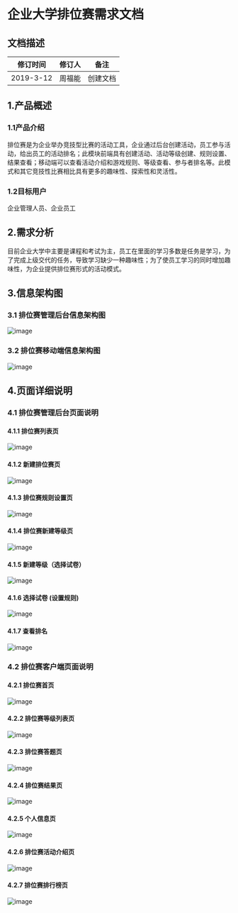 # 企业大学排位赛需求文档
## 文档描述
修订时间|修订人|备注
---|---|---
2019-3-12|周福能|创建文档

## 1.产品概述
### 1.1产品介绍
排位赛是为企业举办竞技型比赛的活动工具，企业通过后台创建活动，员工参与活动，给出员工的活动排名；此模块前端具有创建活动、活动等级创建、规则设置、结果查看；移动端可以查看活动介绍和游戏规则、等级查看、参与者排名等。此模式和其它竞技性比赛相比具有更多的趣味性、探索性和灵活性。
### 1.2目标用户
企业管理人员、企业员工
## 2.需求分析
目前企业大学中主要是课程和考试为主，员工在里面的学习多数是任务是学习，为了完成上级交代的任务，导致学习缺少一种趣味性；为了使员工学习的同时增加趣味性，为企业提供排位赛形式的活动模式。

## 3.信息架构图
### 3.1 排位赛管理后台信息架构图
![image](img/P3-1.png)
### 3.2 排位赛移动端信息架构图
![image](img/P3-2.png)


## 4.页面详细说明
### 4.1 排位赛管理后台页面说明
#### 4.1.1 排位赛列表页
![image](img/P4-1-1.png)

#### 4.1.2 新建排位赛页
![image](img/P4-1-2.png)

#### 4.1.3 排位赛规则设置页
![image](imgP4-1-3.png)

#### 4.1.4 排位赛新建等级页
![image](img/P4-1-4.png)

#### 4.1.5 新建等级（选择试卷）
![image](img/P4-1-5.png)

#### 4.1.6 选择试卷 (设置规则)
![image](img/P4-1-6.png)

#### 4.1.7 查看排名
![image](img/P4-1-7.png)

### 4.2 排位赛客户端页面说明
#### 4.2.1 排位赛首页
![image](img/P4-2-1.png)

#### 4.2.2 排位赛等级列表页
![image](img/P4-2-2.png)

#### 4.2.3 排位赛答题页
![image](img/P4-2-3.png)

#### 4.2.4 排位赛结果页
![image](img/P4-2-4.png)

#### 4.2.5 个人信息页
![image](img/P4-2-5.png)

#### 4.2.6 排位赛活动介绍页
![image](img/P4-2-6.png)

#### 4.2.7 排位赛排行榜页
![image](img/P4-2-7.png)